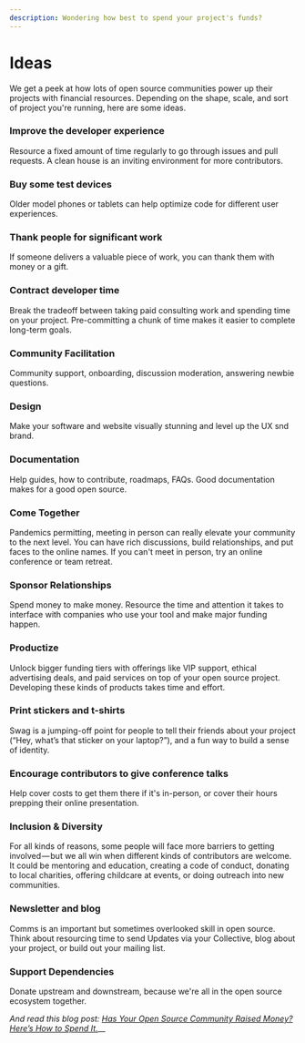 ```yaml
---
description: Wondering how best to spend your project's funds?
---
```


# Ideas

We get a peek at how lots of open source communities power up their projects with financial resources. Depending on the shape, scale, and sort of project you're running, here are some ideas.

### **Improve the developer experience**

Resource a fixed amount of time regularly to go through issues and pull requests. A clean house is an inviting environment for more contributors.

### **Buy some test devices**

Older model phones or tablets can help optimize code for different user experiences.

### **Thank people for significant work** 

If someone delivers a valuable piece of work, you can thank them with money or a gift.

### **Contract developer time**

Break the tradeoff between taking paid consulting work and spending time on your project. Pre-committing a chunk of time makes it easier to complete long-term goals.

### **Community Facilitation**

Community support, onboarding, discussion moderation, answering newbie questions.

### **Design**

Make your software and website visually stunning and level up the UX snd brand.

### **Documentation**

Help guides, how to contribute, roadmaps, FAQs. Good documentation makes for a good open source.

### Come Together

Pandemics permitting, meeting in person can really elevate your community to the next level. You can have rich discussions, build relationships, and put faces to the online names. If you can't meet in person, try an online conference or team retreat.

### **Sponsor Relationships**

Spend money to make money. Resource the time and attention it takes to interface with companies who use your tool and make major funding happen.

### **Productize**

Unlock bigger funding tiers with offerings like VIP support, ethical advertising deals, and paid services on top of your open source project. Developing these kinds of products takes time and effort.

### **Print stickers and t-shirts**

Swag is a jumping-off point for people to tell their friends about your project \(“Hey, what’s that sticker on your laptop?”\), and a fun way to build a sense of identity.

### **Encourage contributors to give conference talks**

Help cover costs to get them there if it's in-person, or cover their hours prepping their online presentation.

### **Inclusion & Diversity**

For all kinds of reasons, some people will face more barriers to getting involved — but we all win when different kinds of contributors are welcome. It could be mentoring and education, creating a code of conduct, donating to local charities, offering childcare at events, or doing outreach into new communities.

### **Newsletter and blog**

Comms is an important but sometimes overlooked skill in open source. Think about resourcing time to send Updates via your Collective, blog about your project, or build out your mailing list.

### Support Dependencies

Donate upstream and downstream, because we're all in the open source ecosystem together. 

_And read this blog post:_ [_Has Your Open Source Community Raised Money? Here’s How to Spend It._](https://blog.opencollective.com/has-your-open-source-community-raised-money-heres-how-to-spend-it/)\_\_

